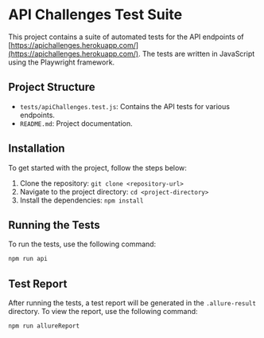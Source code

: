 # API Challenges Test Suite

This project contains a suite of automated tests for the API endpoints of [https://apichallenges.herokuapp.com/](https://apichallenges.herokuapp.com/). The tests are written in JavaScript using the Playwright framework.

## Project Structure

- `tests/apiChallenges.test.js`: Contains the API tests for various endpoints.
- `README.md`: Project documentation.


## Installation
To get started with the project, follow the steps below:

1. Clone the repository: `git clone <repository-url>`
2. Navigate to the project directory: `cd <project-directory>`
3. Install the dependencies: `npm install`

## Running the Tests

To run the tests, use the following command:
```sh
npm run api
```

## Test Report

After running the tests, a test report will be generated in the `.allure-result` directory. To view the report, use the following command:
```sh
npm run allureReport
```